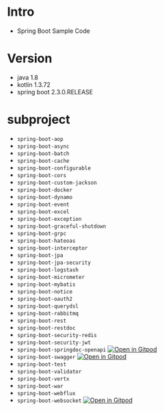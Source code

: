 # Intro

* Spring Boot Sample Code

# Version

* java 1.8
* kotlin 1.3.72
* spring boot 2.3.0.RELEASE

# subproject

- `spring-boot-aop`
- `spring-boot-async`
- `spring-boot-batch`
- `spring-boot-cache`
- `spring-boot-configurable`
- `spring-boot-cors`
- `spring-boot-custom-jackson`
- `spring-boot-docker`
- `spring-boot-dynamo`
- `spring-boot-event`
- `spring-boot-excel`
- `spring-boot-exception`
- `spring-boot-graceful-shutdown`
- `spring-boot-grpc`
- `spring-boot-hateoas`
- `spring-boot-interceptor`
- `spring-boot-jpa`
- `spring-boot-jpa-security`
- `spring-boot-logstash`
- `spring-boot-micrometer`
- `spring-boot-mybatis`
- `spring-boot-notice`
- `spring-boot-oauth2`
- `spring-boot-querydsl`
- `spring-boot-rabbitmq`
- `spring-boot-rest`
- `spring-boot-restdoc`
- `spring-boot-security-redis`
- `spring-boot-security-jwt`
- `spring-boot-springdoc-openapi` [![Open in Gitpod](https://gitpod.io/button/open-in-gitpod.svg)](https://gitpod.io/#project=SpringBootSpringDocOpenApi,path=swagger-ui.html/https://github.com/heowc/SpringBootSample/tree/master/SpringBootSpringDocOpenApi)
- `spring-boot-swagger` [![Open in Gitpod](https://gitpod.io/button/open-in-gitpod.svg)](https://gitpod.io/#project=SpringBootSwagger,path=swagger-ui.html/https://github.com/heowc/SpringBootSample/tree/master/SpringBootSwagger)
- `spring-boot-test`
- `spring-boot-validator`
- `spring-boot-vertx`
- `spring-boot-war`
- `spring-boot-webflux`
- `spring-boot-websocket` [![Open in Gitpod](https://gitpod.io/button/open-in-gitpod.svg)](https://gitpod.io/#project=SpringBootWebSocket/https://github.com/heowc/SpringBootSample/tree/master/SpringBootWebSocket)

